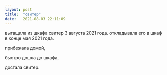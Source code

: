 ```yaml
---
layout: post
title:  "свитер"
date:   2021-08-03 22:11:09
---
```


вытащила из шкафа свитер 3 августа 2021 года. откладывала его в шкаф в конце мая 2021 года.

прибежала домой,

быстро дошла до шкафа,

достала свитер.
